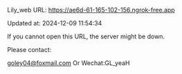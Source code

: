 Lily_web URL: https://ae6d-61-165-102-156.ngrok-free.app

Updated at: 2024-12-09 11:54:34

If you cannot open this URL, the server might be down.

Please contact: 

goley04@foxmail.com Or Wechat:GL_yeaH